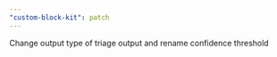 ```yaml
---
"custom-block-kit": patch
---
```


Change output type of triage output and rename confidence threshold
